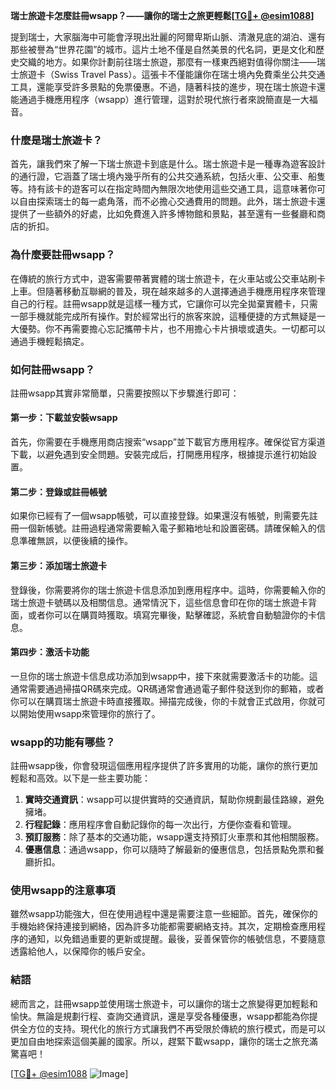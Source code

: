 **瑞士旅遊卡怎麼註冊wsapp？——讓你的瑞士之旅更輕鬆[[TG💪+ @esim1088](https://t.me/s/esim1088)]**

提到瑞士，大家腦海中可能會浮現出壯麗的阿爾卑斯山脈、清澈見底的湖泊、還有那些被譽為“世界花園”的城市。這片土地不僅是自然美景的代名詞，更是文化和歷史交織的地方。如果你計劃前往瑞士旅遊，那麼有一樣東西絕對值得你關注——瑞士旅遊卡（Swiss Travel Pass）。這張卡不僅能讓你在瑞士境內免費乘坐公共交通工具，還能享受許多景點的免票優惠。不過，隨著科技的進步，現在瑞士旅遊卡還能通過手機應用程序（wsapp）進行管理，這對於現代旅行者來說簡直是一大福音。

### 什麼是瑞士旅遊卡？

首先，讓我們來了解一下瑞士旅遊卡到底是什么。瑞士旅遊卡是一種專為遊客設計的通行證，它涵蓋了瑞士境內幾乎所有的公共交通系統，包括火車、公交車、船隻等。持有該卡的遊客可以在指定時間內無限次地使用這些交通工具，這意味著你可以自由探索瑞士的每一處角落，而不必擔心交通費用的問題。此外，瑞士旅遊卡還提供了一些額外的好處，比如免費進入許多博物館和景點，甚至還有一些餐廳和商店的折扣。

### 為什麼要註冊wsapp？

在傳統的旅行方式中，遊客需要帶著實體的瑞士旅遊卡，在火車站或公交車站刷卡上車。但隨著移動互聯網的普及，現在越來越多的人選擇通過手機應用程序來管理自己的行程。註冊wsapp就是這樣一種方式，它讓你可以完全拋棄實體卡，只需一部手機就能完成所有操作。對於經常出行的旅客來說，這種便捷的方式無疑是一大優勢。你不再需要擔心忘記攜帶卡片，也不用擔心卡片損壞或遺失。一切都可以通過手機輕鬆搞定。

### 如何註冊wsapp？

註冊wsapp其實非常簡單，只需要按照以下步驟進行即可：

#### 第一步：下載並安裝wsapp

首先，你需要在手機應用商店搜索“wsapp”並下載官方應用程序。確保從官方渠道下載，以避免遇到安全問題。安裝完成后，打開應用程序，根據提示進行初始設置。

#### 第二步：登錄或註冊帳號

如果你已經有了一個wsapp帳號，可以直接登錄。如果還沒有帳號，則需要先註冊一個新帳號。註冊過程通常需要輸入電子郵箱地址和設置密碼。請確保輸入的信息準確無誤，以便後續的操作。

#### 第三步：添加瑞士旅遊卡

登錄後，你需要將你的瑞士旅遊卡信息添加到應用程序中。這時，你需要輸入你的瑞士旅遊卡號碼以及相關信息。通常情況下，這些信息會印在你的瑞士旅遊卡背面，或者你可以在購買時獲取。填寫完畢後，點擊確認，系統會自動驗證你的卡信息。

#### 第四步：激活卡功能

一旦你的瑞士旅遊卡信息成功添加到wsapp中，接下來就需要激活卡的功能。這通常需要通過掃描QR碼來完成。QR碼通常會通過電子郵件發送到你的郵箱，或者你可以在購買瑞士旅遊卡時直接獲取。掃描完成後，你的卡就會正式啟用，你就可以開始使用wsapp來管理你的旅行了。

### wsapp的功能有哪些？

註冊wsapp後，你會發現這個應用程序提供了許多實用的功能，讓你的旅行更加輕鬆和高效。以下是一些主要功能：

1. **實時交通資訊**：wsapp可以提供實時的交通資訊，幫助你規劃最佳路線，避免擁堵。
2. **行程記錄**：應用程序會自動記錄你的每一次出行，方便你查看和管理。
3. **預訂服務**：除了基本的交通功能，wsapp還支持預訂火車票和其他相關服務。
4. **優惠信息**：通過wsapp，你可以隨時了解最新的優惠信息，包括景點免票和餐廳折扣。

### 使用wsapp的注意事項

雖然wsapp功能強大，但在使用過程中還是需要注意一些細節。首先，確保你的手機始終保持連接到網絡，因為許多功能都需要網絡支持。其次，定期檢查應用程序的通知，以免錯過重要的更新或提醒。最後，妥善保管你的帳號信息，不要隨意透露給他人，以保障你的帳戶安全。

### 結語

總而言之，註冊wsapp並使用瑞士旅遊卡，可以讓你的瑞士之旅變得更加輕鬆和愉快。無論是規劃行程、查詢交通資訊，還是享受各種優惠，wsapp都能為你提供全方位的支持。現代化的旅行方式讓我們不再受限於傳統的旅行模式，而是可以更加自由地探索這個美麗的國家。所以，趕緊下載wsapp，讓你的瑞士之旅充滿驚喜吧！

[[TG💪+ @esim1088](https://t.me/s/esim1088) ![Image](https://i.postimg.cc/4NQfJmqS/Snipaste-2025-05-13-00-14-12.png)]